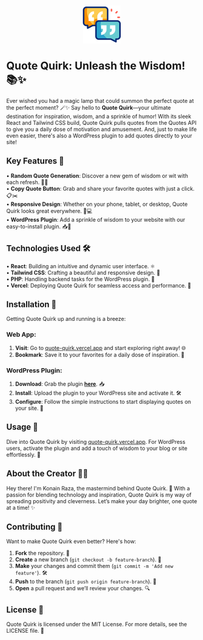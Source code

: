 <div align="center">
  <img src="icon.png" alt="Icon" width="100">
</div>

# Quote Quirk: Unleash the Wisdom! 📚✨

Ever wished you had a magic lamp that could summon the perfect quote at the perfect moment? 🪄✨ Say hello to **Quote Quirk**—your ultimate destination for inspiration, wisdom, and a sprinkle of humor! With its sleek React and Tailwind CSS build, Quote Quirk pulls quotes from the Quotes API to give you a daily dose of motivation and amusement. And, just to make life even easier, there's also a WordPress plugin to add quotes directly to your site!

## Key Features 🌟

• **Random Quote Generation**: Discover a new gem of wisdom or wit with each refresh. 🔄💡  
• **Copy Quote Button**: Grab and share your favorite quotes with just a click. 📋✂️  
• **Responsive Design**: Whether on your phone, tablet, or desktop, Quote Quirk looks great everywhere. 📱💻  
• **WordPress Plugin**: Add a sprinkle of wisdom to your website with our easy-to-install plugin. 📥🔌  

## Technologies Used 🛠️

• **React**: Building an intuitive and dynamic user interface. ⚛️  
• **Tailwind CSS**: Crafting a beautiful and responsive design. 🌈  
• **PHP**: Handling backend tasks for the WordPress plugin. 🔧  
• **Vercel**: Deploying Quote Quirk for seamless access and performance. 🚀  

## Installation 🚀

Getting Quote Quirk up and running is a breeze:

### Web App:

1. **Visit**: Go to [quote-quirk.vercel.app](https://quote-quirk.vercel.app) and start exploring right away! 🌐  
2. **Bookmark**: Save it to your favorites for a daily dose of inspiration. 🔖  

### WordPress Plugin:

1. **Download**: Grab the plugin **[here](https://www.mediafire.com/file/bqqh5cbe2gz5m8k/QuoteQuirk.zip/file)**. 📥 
2. **Install**: Upload the plugin to your WordPress site and activate it. 🛠️  
3. **Configure**: Follow the simple instructions to start displaying quotes on your site. 📝  

## Usage 🌟

Dive into Quote Quirk by visiting [quote-quirk.vercel.app](https://quote-quirk.vercel.app). For WordPress users, activate the plugin and add a touch of wisdom to your blog or site effortlessly. 🌟

## About the Creator 🧑‍💻

Hey there! I'm Konain Raza, the mastermind behind Quote Quirk. 🚀 With a passion for blending technology and inspiration, Quote Quirk is my way of spreading positivity and cleverness. Let’s make your day brighter, one quote at a time! ✨

## Contributing 🤝

Want to make Quote Quirk even better? Here's how:

1. **Fork** the repository. 🍴  
2. **Create** a new branch (`git checkout -b feature-branch`). 🌱  
3. **Make** your changes and commit them (`git commit -m 'Add new feature'`). 🛠️  
4. **Push** to the branch (`git push origin feature-branch`). 🚀  
5. **Open** a pull request and we’ll review your changes. 🔍  

## License 📜

Quote Quirk is licensed under the MIT License. For more details, see the LICENSE file. 📜
